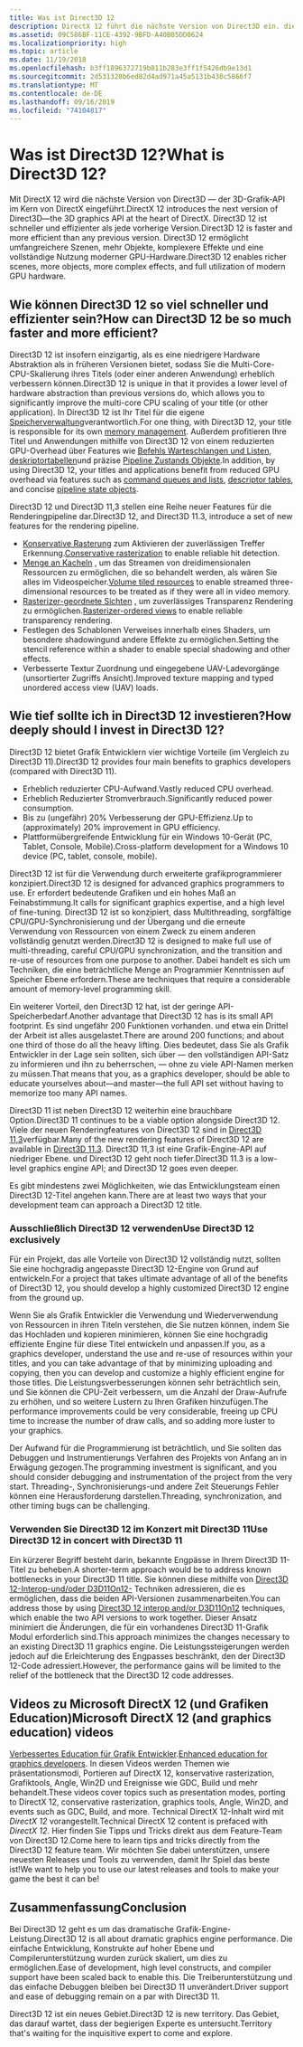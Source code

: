```yaml
---
title: Was ist Direct3D 12
description: DirectX 12 führt die nächste Version von Direct3D ein. die 3D-Grafik-API im Kern von DirectX.
ms.assetid: 09C586BF-11CE-4392-9BFD-A40B05DD0624
ms.localizationpriority: high
ms.topic: article
ms.date: 11/19/2018
ms.openlocfilehash: b3ff1896372719b011b283e3ff1f5426db9e13d1
ms.sourcegitcommit: 2d531328b6ed82d4ad971a45a5131b430c5866f7
ms.translationtype: MT
ms.contentlocale: de-DE
ms.lasthandoff: 09/16/2019
ms.locfileid: "74104817"
---
```

# <a name="what-is-direct3d-12"></a><span data-ttu-id="4b100-103">Was ist Direct3D 12?</span><span class="sxs-lookup"><span data-stu-id="4b100-103">What is Direct3D 12?</span></span>

<span data-ttu-id="4b100-104">Mit DirectX 12 wird die nächste Version von Direct3D &mdash; der 3D-Grafik-API im Kern von DirectX eingeführt.</span><span class="sxs-lookup"><span data-stu-id="4b100-104">DirectX 12 introduces the next version of Direct3D&mdash;the 3D graphics API at the heart of DirectX.</span></span> <span data-ttu-id="4b100-105">Direct3D 12 ist schneller und effizienter als jede vorherige Version.</span><span class="sxs-lookup"><span data-stu-id="4b100-105">Direct3D 12 is faster and more efficient than any previous version.</span></span> <span data-ttu-id="4b100-106">Direct3D 12 ermöglicht umfangreichere Szenen, mehr Objekte, komplexere Effekte und eine vollständige Nutzung moderner GPU-Hardware.</span><span class="sxs-lookup"><span data-stu-id="4b100-106">Direct3D 12 enables richer scenes, more objects, more complex effects, and full utilization of modern GPU hardware.</span></span>

## <a name="how-can-direct3d-12-be-so-much-faster-and-more-efficient"></a><span data-ttu-id="4b100-107">Wie können Direct3D 12 so viel schneller und effizienter sein?</span><span class="sxs-lookup"><span data-stu-id="4b100-107">How can Direct3D 12 be so much faster and more efficient?</span></span>

<span data-ttu-id="4b100-108">Direct3D 12 ist insofern einzigartig, als es eine niedrigere Hardware Abstraktion als in früheren Versionen bietet, sodass Sie die Multi-Core-CPU-Skalierung ihres Titels (oder einer anderen Anwendung) erheblich verbessern können.</span><span class="sxs-lookup"><span data-stu-id="4b100-108">Direct3D 12 is unique in that it provides a lower level of hardware abstraction than previous versions do, which allows you to significantly improve the multi-core CPU scaling of your title (or other application).</span></span> <span data-ttu-id="4b100-109">In Direct3D 12 ist Ihr Titel für die eigene [Speicherverwaltung](memory-management.md)verantwortlich.</span><span class="sxs-lookup"><span data-stu-id="4b100-109">For one thing, with Direct3D 12, your title is responsible for its own [memory management](memory-management.md).</span></span> <span data-ttu-id="4b100-110">Außerdem profitieren Ihre Titel und Anwendungen mithilfe von Direct3D 12 von einem reduzierten GPU-Overhead über Features wie [Befehls Warteschlangen und Listen](command-queues-and-command-lists.md), [deskriptortabellen](descriptor-tables.md)und präzise [Pipeline Zustands Objekte](managing-graphics-pipeline-state-in-direct3d-12.md).</span><span class="sxs-lookup"><span data-stu-id="4b100-110">In addition, by using Direct3D 12, your titles and applications benefit from reduced GPU overhead via features such as [command queues and lists](command-queues-and-command-lists.md), [descriptor tables](descriptor-tables.md), and concise [pipeline state objects](managing-graphics-pipeline-state-in-direct3d-12.md).</span></span>

<span data-ttu-id="4b100-111">Direct3D 12 und Direct3D 11,3 stellen eine Reihe neuer Features für die Renderingpipeline dar.</span><span class="sxs-lookup"><span data-stu-id="4b100-111">Direct3D 12, and Direct3D 11.3, introduce a set of new features for the rendering pipeline.</span></span>

- <span data-ttu-id="4b100-112">[Konservative Rasterung](../direct3d11/conservative-rasterization.md) zum Aktivieren der zuverlässigen Treffer Erkennung.</span><span class="sxs-lookup"><span data-stu-id="4b100-112">[Conservative rasterization](../direct3d11/conservative-rasterization.md) to enable reliable hit detection.</span></span>
- <span data-ttu-id="4b100-113">[Menge an Kacheln](../direct3d11/volume-tiled-resources.md) , um das Streamen von dreidimensionalen Ressourcen zu ermöglichen, die so behandelt werden, als wären Sie alles im Videospeicher.</span><span class="sxs-lookup"><span data-stu-id="4b100-113">[Volume tiled resources](../direct3d11/volume-tiled-resources.md) to enable streamed three-dimensional resources to be treated as if they were all in video memory.</span></span>
- <span data-ttu-id="4b100-114">[Rasterizer-geordnete Sichten](../direct3d11/volume-tiled-resources.md) , um zuverlässiges Transparenz Rendering zu ermöglichen.</span><span class="sxs-lookup"><span data-stu-id="4b100-114">[Rasterizer-ordered views](../direct3d11/volume-tiled-resources.md) to enable reliable transparency rendering.</span></span>
- <span data-ttu-id="4b100-115">Festlegen des Schablonen Verweises innerhalb eines Shaders, um besondere shadowingund andere Effekte zu ermöglichen.</span><span class="sxs-lookup"><span data-stu-id="4b100-115">Setting the stencil reference within a shader to enable special shadowing and other effects.</span></span>
- <span data-ttu-id="4b100-116">Verbesserte Textur Zuordnung und eingegebene UAV-Ladevorgänge (unsortierter Zugriffs Ansicht).</span><span class="sxs-lookup"><span data-stu-id="4b100-116">Improved texture mapping and typed unordered access view (UAV) loads.</span></span>

## <a name="how-deeply-should-i-invest-in-direct3d-12"></a><span data-ttu-id="4b100-117">Wie tief sollte ich in Direct3D 12 investieren?</span><span class="sxs-lookup"><span data-stu-id="4b100-117">How deeply should I invest in Direct3D 12?</span></span>

<span data-ttu-id="4b100-118">Direct3D 12 bietet Grafik Entwicklern vier wichtige Vorteile (im Vergleich zu Direct3D 11).</span><span class="sxs-lookup"><span data-stu-id="4b100-118">Direct3D 12 provides four main benefits to graphics developers (compared with Direct3D 11).</span></span>

- <span data-ttu-id="4b100-119">Erheblich reduzierter CPU-Aufwand.</span><span class="sxs-lookup"><span data-stu-id="4b100-119">Vastly reduced CPU overhead.</span></span>
- <span data-ttu-id="4b100-120">Erheblich Reduzierter Stromverbrauch.</span><span class="sxs-lookup"><span data-stu-id="4b100-120">Significantly reduced power consumption.</span></span>
- <span data-ttu-id="4b100-121">Bis zu (ungefähr) 20% Verbesserung der GPU-Effizienz.</span><span class="sxs-lookup"><span data-stu-id="4b100-121">Up to (approximately) 20% improvement in GPU efficiency.</span></span>
- <span data-ttu-id="4b100-122">Plattformübergreifende Entwicklung für ein Windows 10-Gerät (PC, Tablet, Console, Mobile).</span><span class="sxs-lookup"><span data-stu-id="4b100-122">Cross-platform development for a Windows 10 device (PC, tablet, console, mobile).</span></span>

<span data-ttu-id="4b100-123">Direct3D 12 ist für die Verwendung durch erweiterte grafikprogrammierer konzipiert.</span><span class="sxs-lookup"><span data-stu-id="4b100-123">Direct3D 12 is designed for advanced graphics programmers to use.</span></span> <span data-ttu-id="4b100-124">Er erfordert bedeutende Grafiken und ein hohes Maß an Feinabstimmung.</span><span class="sxs-lookup"><span data-stu-id="4b100-124">It calls for significant graphics expertise, and a high level of fine-tuning.</span></span> <span data-ttu-id="4b100-125">Direct3D 12 ist so konzipiert, dass Multithreading, sorgfältige CPU/GPU-Synchronisierung und der Übergang und die erneute Verwendung von Ressourcen von einem Zweck zu einem anderen vollständig genutzt werden.</span><span class="sxs-lookup"><span data-stu-id="4b100-125">Direct3D 12 is designed to make full use of multi-threading, careful CPU/GPU synchronization, and the transition and re-use of resources from one purpose to another.</span></span> <span data-ttu-id="4b100-126">Dabei handelt es sich um Techniken, die eine beträchtliche Menge an Programmier Kenntnissen auf Speicher Ebene erfordern.</span><span class="sxs-lookup"><span data-stu-id="4b100-126">These are techniques that require a considerable amount of memory-level programming skill.</span></span>

<span data-ttu-id="4b100-127">Ein weiterer Vorteil, den Direct3D 12 hat, ist der geringe API-Speicherbedarf.</span><span class="sxs-lookup"><span data-stu-id="4b100-127">Another advantage that Direct3D 12 has is its small API footprint.</span></span> <span data-ttu-id="4b100-128">Es sind ungefähr 200 Funktionen vorhanden. und etwa ein Drittel der Arbeit ist alles ausgelastet.</span><span class="sxs-lookup"><span data-stu-id="4b100-128">There are around 200 functions; and about one third of those do all the heavy lifting.</span></span> <span data-ttu-id="4b100-129">Dies bedeutet, dass Sie als Grafik Entwickler in der Lage sein sollten, sich über &mdash; den vollständigen API-Satz zu informieren und ihn zu beherrschen, &mdash; ohne zu viele API-Namen merken zu müssen.</span><span class="sxs-lookup"><span data-stu-id="4b100-129">That means that you, as a graphics developer, should be able to educate yourselves about&mdash;and master&mdash;the full API set without having to memorize too many API names.</span></span>

<span data-ttu-id="4b100-130">Direct3D 11 ist neben Direct3D 12 weiterhin eine brauchbare Option.</span><span class="sxs-lookup"><span data-stu-id="4b100-130">Direct3D 11 continues to be a viable option alongside Direct3D 12.</span></span> <span data-ttu-id="4b100-131">Viele der neuen Renderingfeatures von Direct3D 12 sind in [Direct3D 11,3](../direct3d11/direct3d-11-3-features.md)verfügbar.</span><span class="sxs-lookup"><span data-stu-id="4b100-131">Many of the new rendering features of Direct3D 12 are available in [Direct3D 11.3](../direct3d11/direct3d-11-3-features.md).</span></span> <span data-ttu-id="4b100-132">Direct3D 11,3 ist eine Grafik-Engine-API auf niedriger Ebene. und Direct3D 12 geht noch tiefer.</span><span class="sxs-lookup"><span data-stu-id="4b100-132">Direct3D 11.3 is a low-level graphics engine API; and Direct3D 12 goes even deeper.</span></span>

<span data-ttu-id="4b100-133">Es gibt mindestens zwei Möglichkeiten, wie das Entwicklungsteam einen Direct3D 12-Titel angehen kann.</span><span class="sxs-lookup"><span data-stu-id="4b100-133">There are at least two ways that your development team can approach a Direct3D 12 title.</span></span>

### <a name="use-direct3d-12-exclusively"></a><span data-ttu-id="4b100-134">Ausschließlich Direct3D 12 verwenden</span><span class="sxs-lookup"><span data-stu-id="4b100-134">Use Direct3D 12 exclusively</span></span>

<span data-ttu-id="4b100-135">Für ein Projekt, das alle Vorteile von Direct3D 12 vollständig nutzt, sollten Sie eine hochgradig angepasste Direct3D 12-Engine von Grund auf entwickeln.</span><span class="sxs-lookup"><span data-stu-id="4b100-135">For a project that takes ultimate advantage of all of the benefits of Direct3D 12, you should develop a highly customized Direct3D 12 engine from the ground up.</span></span>

<span data-ttu-id="4b100-136">Wenn Sie als Grafik Entwickler die Verwendung und Wiederverwendung von Ressourcen in ihren Titeln verstehen, die Sie nutzen können, indem Sie das Hochladen und kopieren minimieren, können Sie eine hochgradig effiziente Engine für diese Titel entwickeln und anpassen.</span><span class="sxs-lookup"><span data-stu-id="4b100-136">If you, as a graphics developer, understand the use and re-use of resources within your titles, and you can take advantage of that by minimizing uploading and copying, then you can develop and customize a highly efficient engine for those titles.</span></span> <span data-ttu-id="4b100-137">Die Leistungsverbesserungen können sehr beträchtlich sein, und Sie können die CPU-Zeit verbessern, um die Anzahl der Draw-Aufrufe zu erhöhen, und so weitere Lustern zu Ihren Grafiken hinzufügen.</span><span class="sxs-lookup"><span data-stu-id="4b100-137">The performance improvements could be very considerable, freeing up CPU time to increase the number of draw calls, and so adding more luster to your graphics.</span></span>

<span data-ttu-id="4b100-138">Der Aufwand für die Programmierung ist beträchtlich, und Sie sollten das Debuggen und Instrumentierungs Verfahren des Projekts von Anfang an in Erwägung gezogen.</span><span class="sxs-lookup"><span data-stu-id="4b100-138">The programming investment is significant, and you should consider debugging and instrumentation of the project from the very start.</span></span> <span data-ttu-id="4b100-139">Threading-, Synchronisierungs-und andere Zeit Steuerungs Fehler können eine Herausforderung darstellen.</span><span class="sxs-lookup"><span data-stu-id="4b100-139">Threading, synchronization, and other timing bugs can be challenging.</span></span>

### <a name="use-direct3d-12-in-concert-with-direct3d-11"></a><span data-ttu-id="4b100-140">Verwenden Sie Direct3D 12 im Konzert mit Direct3D 11</span><span class="sxs-lookup"><span data-stu-id="4b100-140">Use Direct3D 12 in concert with Direct3D 11</span></span>

<span data-ttu-id="4b100-141">Ein kürzerer Begriff besteht darin, bekannte Engpässe in Ihrem Direct3D 11-Titel zu beheben.</span><span class="sxs-lookup"><span data-stu-id="4b100-141">A shorter-term approach would be to address known bottlenecks in your Direct3D 11 title.</span></span> <span data-ttu-id="4b100-142">Sie können diese mithilfe von [Direct3D 12-Interop-und/oder D3D11On12-](direct3d-12-interop.md) Techniken adressieren, die es ermöglichen, dass die beiden API-Versionen zusammenarbeiten.</span><span class="sxs-lookup"><span data-stu-id="4b100-142">You can address those by using [Direct3D 12 interop and/or D3D11On12](direct3d-12-interop.md) techniques, which enable the two API versions to work together.</span></span> <span data-ttu-id="4b100-143">Dieser Ansatz minimiert die Änderungen, die für ein vorhandenes Direct3D 11-Grafik Modul erforderlich sind.</span><span class="sxs-lookup"><span data-stu-id="4b100-143">This approach minimizes the changes necessary to an existing Direct3D 11 graphics engine.</span></span> <span data-ttu-id="4b100-144">Die Leistungssteigerungen werden jedoch auf die Erleichterung des Engpasses beschränkt, den der Direct3D 12-Code adressiert.</span><span class="sxs-lookup"><span data-stu-id="4b100-144">However, the performance gains will be limited to the relief of the bottleneck that the Direct3D 12 code addresses.</span></span>

## <a name="microsoft-directx-12-and-graphics-education-videos"></a><span data-ttu-id="4b100-145">Videos zu Microsoft DirectX 12 (und Grafiken Education)</span><span class="sxs-lookup"><span data-stu-id="4b100-145">Microsoft DirectX 12 (and graphics education) videos</span></span>

<span data-ttu-id="4b100-146">[Verbessertes Education für Grafik Entwickler](https://www.youtube.com/channel/UCiaX2B8XiXR70jaN7NK-FpA).</span><span class="sxs-lookup"><span data-stu-id="4b100-146">[Enhanced education for graphics developers](https://www.youtube.com/channel/UCiaX2B8XiXR70jaN7NK-FpA).</span></span> <span data-ttu-id="4b100-147">In diesen Videos werden Themen wie präsentationsmodi, Portieren auf DirectX 12, konservative rasterization, Grafiktools, Angle, Win2D und Ereignisse wie GDC, Build und mehr behandelt.</span><span class="sxs-lookup"><span data-stu-id="4b100-147">These videos cover topics such as presentation modes, porting to DirectX 12, conservative rasterization, graphics tools, Angle, Win2D, and events such as GDC, Build, and more.</span></span> <span data-ttu-id="4b100-148">Technical DirectX 12-Inhalt wird mit *DirectX 12* vorangestellt.</span><span class="sxs-lookup"><span data-stu-id="4b100-148">Technical DirectX 12 content is prefaced with *DirectX 12*.</span></span> <span data-ttu-id="4b100-149">Hier finden Sie Tipps und Tricks direkt aus dem Feature-Team von Direct3D 12.</span><span class="sxs-lookup"><span data-stu-id="4b100-149">Come here to learn tips and tricks directly from the Direct3D 12 feature team.</span></span> <span data-ttu-id="4b100-150">Wir möchten Sie dabei unterstützen, unsere neuesten Releases und Tools zu verwenden, damit Ihr Spiel das beste ist!</span><span class="sxs-lookup"><span data-stu-id="4b100-150">We want to help you to use our latest releases and tools to make your game the best it can be!</span></span>

## <a name="conclusion"></a><span data-ttu-id="4b100-151">Zusammenfassung</span><span class="sxs-lookup"><span data-stu-id="4b100-151">Conclusion</span></span>

<span data-ttu-id="4b100-152">Bei Direct3D 12 geht es um das dramatische Grafik-Engine-Leistung.</span><span class="sxs-lookup"><span data-stu-id="4b100-152">Direct3D 12 is all about dramatic graphics engine performance.</span></span> <span data-ttu-id="4b100-153">Die einfache Entwicklung, Konstrukte auf hoher Ebene und Compilerunterstützung wurden zurück skaliert, um dies zu ermöglichen.</span><span class="sxs-lookup"><span data-stu-id="4b100-153">Ease of development, high level constructs, and compiler support have been scaled back to enable this.</span></span> <span data-ttu-id="4b100-154">Die Treiberunterstützung und das einfache Debuggen bleiben bei Direct3D 11 unverändert.</span><span class="sxs-lookup"><span data-stu-id="4b100-154">Driver support and ease of debugging remain on a par with Direct3D 11.</span></span>

<span data-ttu-id="4b100-155">Direct3D 12 ist ein neues Gebiet.</span><span class="sxs-lookup"><span data-stu-id="4b100-155">Direct3D 12 is new territory.</span></span> <span data-ttu-id="4b100-156">Das Gebiet, das darauf wartet, dass der begierigen Experte es untersucht.</span><span class="sxs-lookup"><span data-stu-id="4b100-156">Territory that's waiting for the inquisitive expert to come and explore.</span></span>
